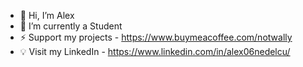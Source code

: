 - 👋 Hi, I’m Alex
- 🌱 I’m currently a Student
- ⚡ Support my projects - https://www.buymeacoffee.com/notwally
- 💡 Visit my LinkedIn - https://www.linkedin.com/in/alex06nedelcu/
